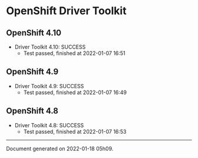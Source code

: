 
OpenShift Driver Toolkit
========================

OpenShift 4.10
--------------



* Driver Toolkit 4.10: SUCCESS
  - Test passed, finished at 2022-01-07 16:51

OpenShift 4.9
-------------



* Driver Toolkit 4.9: SUCCESS
  - Test passed, finished at 2022-01-07 16:49

OpenShift 4.8
-------------



* Driver Toolkit 4.8: SUCCESS
  - Test passed, finished at 2022-01-07 16:53

---
Document generated on 2022-01-18 05h09.
